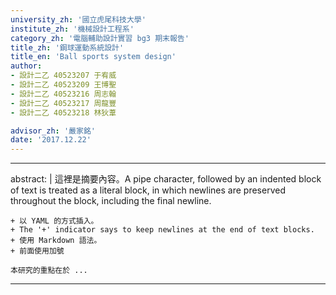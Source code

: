 ```yaml
---
university_zh: '國立虎尾科技大學'
institute_zh: '機械設計工程系'
category_zh: '電腦輔助設計實習 bg3 期末報告'
title_zh: '鋼球運動系統設計'
title_en: 'Ball sports system design'
author:
- 設計二乙 40523207 于宥威
- 設計二乙 40523209 王博聖
- 設計二乙 40523216 周志翰
- 設計二乙 40523217 周龍豐
- 設計二乙 40523218 林狄葦

advisor_zh: '嚴家銘'
date: '2017.12.22'
---
```


---
abstract: |
    這裡是摘要內容。A pipe character, followed by an indented block of text is treated as a literal block, in which newlines are preserved throughout the block, including the final newline.
    
    + 以 YAML 的方式插入。
    + The '+' indicator says to keep newlines at the end of text blocks.
    + 使用 Markdown 語法。
    + 前面使用加號
    
    本研究的重點在於 ...
---


